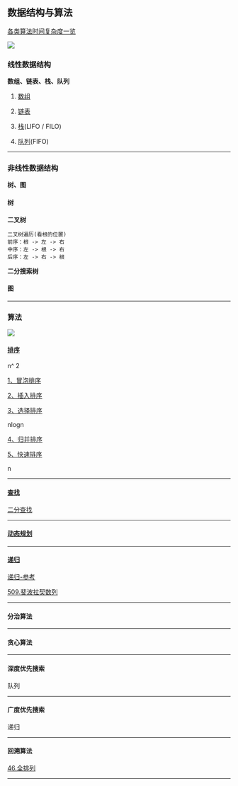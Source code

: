 ## 数据结构与算法

[各类算法时间复杂度一览](https://www.bigocheatsheet.com/)

![](./png/CommonDataStructureOperations.png)

### 线性数据结构

**数组、链表、栈、队列**

1. [数组](word/数组.md)

2. [链表](word/链表.md)

3. [栈](word/栈.md)(LIFO / FILO)

4. [队列](word/队列.md)(FIFO)

---

### 非线性数据结构 

**树、图**

#### 树

**二叉树**

```
二叉树遍历(看根的位置)
前序：根 -> 左 -> 右
中序：左 -> 根 -> 右
后序：左 -> 右 -> 根
```

**二分搜索树**

#### 图

---



### 算法

![](./png/ArraySortAlgorithms.png)



#### [排序](word/排序/排序算法.md)

n^ 2

[1、冒泡排序](word/排序/1冒泡排序.md)

[2、插入排序](word/排序/1插入排序.md)

[3、选择排序](word/排序/1选择排序.md)


nlogn

[4、归并排序](word/排序/2归并排序.md)

[5、快速排序](word/排序/2快速排序.md)

n


---

#### [查找](word/查找.md)

[二分查找]()

---

#### [动态规划](word/动态规划.md)

---

#### [递归](./递归.md)

[递归-参考](https://lyl0724.github.io/2020/01/25/1/)

[509.斐波拉契数列](word/数组/509斐波那契数.md)

---

#### 分治算法

---

#### 贪心算法

---

#### 深度优先搜索

队列

---

#### 广度优先搜索

递归

---

#### 回溯算法

[46.全排列](word/数组/46全排列.md)

---